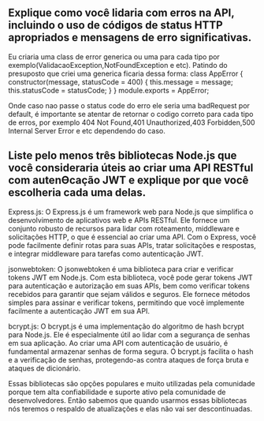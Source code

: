 Explique como você lidaria com erros na API, incluindo o uso de códigos de status HTTP
apropriados e mensagens de erro significativas.
-
Eu criaria uma class de error generica ou uma para cada tipo por exemplo(ValidacaoException,NotFoundException e etc).
Patindo do presuposto que criei uma generica ficaria dessa forma:
class AppError {
  constructor(message, statusCode = 400) {
    this.message = message;
    this.statusCode = statusCode;
  }
}
module.exports = AppError;

Onde caso nao passe o status code do erro ele seria uma badRequest por default, é importante se atentar de retornar o codigo correto para cada tipo de erros,
por exemplo 404 Not Found,401 Unauthorized,403 Forbidden,500 Internal Server Error e etc dependendo do caso.

Liste pelo menos três bibliotecas Node.js que você consideraria úteis ao criar uma API
RESTful com autenƟcação JWT e explique por que você escolheria cada uma delas.
-

Express.js: O Express.js é um framework web para Node.js que simplifica o desenvolvimento de aplicativos web e APIs RESTful. Ele fornece um conjunto robusto de recursos
para lidar com roteamento, middleware e solicitações HTTP, o que é essencial ao criar uma API. Com o Express, você pode facilmente definir rotas para suas APIs, tratar solicitações e respostas, e integrar middleware para tarefas como autenticação JWT.

jsonwebtoken: O jsonwebtoken é uma biblioteca para criar e verificar tokens JWT em Node.js. Com esta biblioteca, você pode gerar tokens JWT para autenticação e autorização em suas APIs, 
bem como verificar tokens recebidos para garantir que sejam válidos e seguros. Ele fornece métodos simples para assinar e verificar tokens, permitindo que você implemente facilmente a autenticação JWT em sua API.

bcrypt.js: O bcrypt.js é uma implementação do algoritmo de hash bcrypt para Node.js. Ele é especialmente útil ao lidar com a segurança de senhas em sua aplicação. 
Ao criar uma API com autenticação de usuário, é fundamental armazenar senhas de forma segura. O bcrypt.js facilita o hash e a verificação de senhas, protegendo-as contra ataques de força bruta e ataques de dicionário.

Essas bibliotecas são opções populares e muito utilizadas pela comunidade porque tem alta confiabilidade e suporte ativo pela comunidade de desenvolvedores. Então sabemos que quando usarmos essas bibliotecas nós teremos o respaldo 
de atualizações e elas não vai ser descontinuadas.
